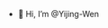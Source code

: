 - 👋 Hi, I’m @Yijing-Wen


<!---
Yijing-Wen/Yijing-Wen is a ✨ special ✨ repository because its `README.md` (this file) appears on your GitHub profile.
You can click the Preview link to take a look at your changes.
--->
